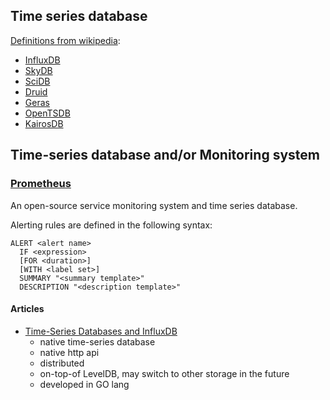 ## Time series database 

[Definitions from wikipedia](http://en.wikipedia.org/wiki/Time_series_database):

- [InfluxDB](http://influxdb.com/)
- [SkyDB](http://skydb.io/guide/)
- [SciDB](http://www.scidb.org/)
- [Druid](http://druid.io/druid.html)
- [Geras](http://1248.io/geras.php)
- [OpenTSDB](http://opentsdb.net/)
- [KairosDB](https://code.google.com/p/kairosdb/)


## Time-series database and/or Monitoring system

### [Prometheus](http://prometheus.io/)

An open-source service monitoring system and time series database.

Alerting rules are defined in the following syntax:

```text
ALERT <alert name>
  IF <expression>
  [FOR <duration>]
  [WITH <label set>]
  SUMMARY "<summary template>"
  DESCRIPTION "<description template>"
```




#### Articles

- [Time-Series Databases and InfluxDB](http://www.xaprb.com/blog/2014/03/02/time-series-databases-influxdb/)
  - native time-series database
  - native http api
  - distributed
  - on-top-of LevelDB, may switch to other storage in the future
  - developed in GO lang
